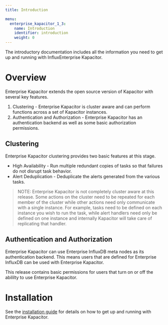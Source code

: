 ```yaml
---
title: Introduction

menu:
  enterprise_kapacitor_1_3:
    name: Introduction
    identifier: introduction
    weight: 0
---
```


The introductory documentation includes all the information you need to get up
and running with InfluxEnterprise Kapacitor.

# Overview

Enterprise Kapacitor extends the open source version of Kapacitor with several key features.

1. Clustering - Enterprise Kapacitor is cluster aware and can perform functions across a set of Kapacitor instances.
2. Authentication and Authorization - Enterprise Kapacitor has an authentication backend as well as some basic authorization permissions.


## Clustering

Enterprise Kapacitor clustering provides two basic features at this stage.

* High Availability - Run multiple redundant copies of tasks so that failures do not disrupt task behavior.
* Alert Deduplication - Deduplicate the alerts generated from the various tasks.

>NOTE: Enterprise Kapacitor is not completely cluster aware at this release.
Some actions on the cluster need to be repeated for each member of the cluster while other actions need only communicate with a single instance.
For example, tasks need to be defined on each instance you wish to run the task, while alert handlers need only be defined on one instance and internally Kapacitor will take care of replicating that handler.


## Authentication and Authorization

Enterprise Kapacitor can use Enterprise InfluxDB meta nodes as its authentication backend.
This means users that are defined for Enterprise InfluxDB can be used with Enterprise Kapacitor.

This release contains basic permissions for users that turn on or off the abililty to use Enterprise Kapacitor.


# Installation

See the [installation guide](installation_guide) for details on how to get up and running with Enterprise Kapacitor.
